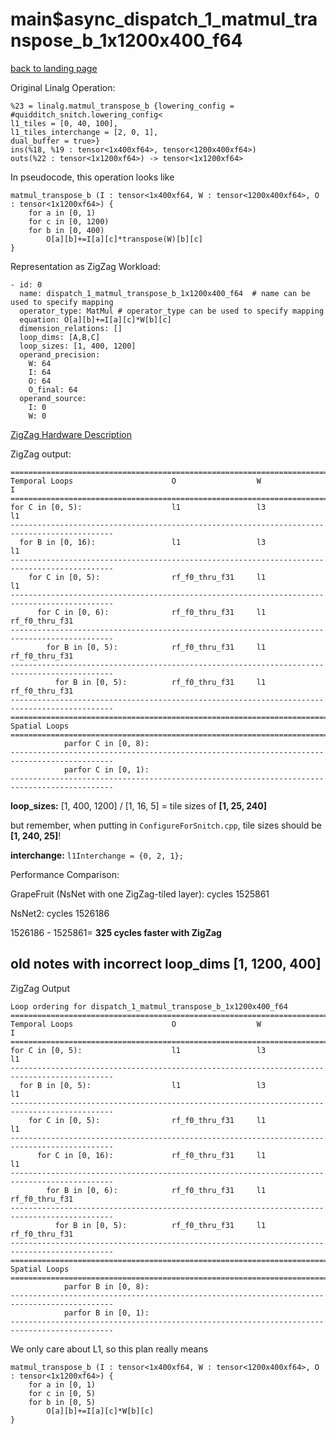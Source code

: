 # main$async_dispatch_1_matmul_transpose_b_1x1200x400_f64

[back to landing page](zigzag-tiled-nsnet/README.md)

Original Linalg Operation:

```
%23 = linalg.matmul_transpose_b {lowering_config = #quidditch_snitch.lowering_config<
l1_tiles = [0, 40, 100], 
l1_tiles_interchange = [2, 0, 1], 
dual_buffer = true>}
ins(%18, %19 : tensor<1x400xf64>, tensor<1200x400xf64>) 
outs(%22 : tensor<1x1200xf64>) -> tensor<1x1200xf64>
```

In pseudocode, this operation looks like

```
matmul_transpose_b (I : tensor<1x400xf64, W : tensor<1200x400xf64>, O : tensor<1x1200xf64>) {
    for a in [0, 1)
    for c in [0, 1200)
    for b in [0, 400)
        O[a][b]+=I[a][c]*transpose(W)[b][c]
}
```

Representation as ZigZag Workload:

```
- id: 0 
  name: dispatch_1_matmul_transpose_b_1x1200x400_f64  # name can be used to specify mapping
  operator_type: MatMul # operator_type can be used to specify mapping
  equation: O[a][b]+=I[a][c]*W[b][c]
  dimension_relations: []
  loop_dims: [A,B,C]
  loop_sizes: [1, 400, 1200] 
  operand_precision:
    W: 64
    I: 64
    O: 64
    O_final: 64
  operand_source:
    I: 0
    W: 0
```

[ZigZag Hardware Description](https://github.com/EmilySillars/zigzag/blob/manual-examples/zigzag/inputs/hardware/snitch-cluster-only-floats-no-ssrs.yaml)

ZigZag output:

```
=============================================================================================
Temporal Loops                      O                  W                  I                  
=============================================================================================
for C in [0, 5):                    l1                 l3                 l1                 
---------------------------------------------------------------------------------------------
  for B in [0, 16):                 l1                 l3                 l1                 
---------------------------------------------------------------------------------------------
    for C in [0, 5):                rf_f0_thru_f31     l1                 l1                 
---------------------------------------------------------------------------------------------
      for C in [0, 6):              rf_f0_thru_f31     l1                 rf_f0_thru_f31     
---------------------------------------------------------------------------------------------
        for B in [0, 5):            rf_f0_thru_f31     l1                 rf_f0_thru_f31     
---------------------------------------------------------------------------------------------
          for B in [0, 5):          rf_f0_thru_f31     l1                 rf_f0_thru_f31     
---------------------------------------------------------------------------------------------
=============================================================================================
Spatial Loops                                                                                
=============================================================================================
            parfor C in [0, 8):                                                              
---------------------------------------------------------------------------------------------
            parfor C in [0, 1):                                                              
---------------------------------------------------------------------------------------------
```

**loop_sizes:** [1, 400, 1200]  /  [1,  16, 5] = tile sizes of  **[1, 25, 240]**

but remember, when putting in `ConfigureForSnitch.cpp`, tile sizes should be **[1, 240, 25]**!

**interchange:** `l1Interchange = {0, 2, 1};`

Performance Comparison:

GrapeFruit (NsNet with one ZigZag-tiled layer): cycles 1525861

NsNet2: cycles 1526186

1526186 - 1525861= **325 cycles faster with ZigZag**

## old notes with incorrect loop_dims [1, 1200, 400] 

ZigZag Output

```
Loop ordering for dispatch_1_matmul_transpose_b_1x1200x400_f64
=============================================================================================
Temporal Loops                      O                  W                  I                  
=============================================================================================
for C in [0, 5):                    l1                 l3                 l1                 
---------------------------------------------------------------------------------------------
  for B in [0, 5):                  l1                 l3                 l1                 
---------------------------------------------------------------------------------------------
    for C in [0, 5):                rf_f0_thru_f31     l1                 l1                 
---------------------------------------------------------------------------------------------
      for C in [0, 16):             rf_f0_thru_f31     l1                 l1                 
---------------------------------------------------------------------------------------------
        for B in [0, 6):            rf_f0_thru_f31     l1                 rf_f0_thru_f31     
---------------------------------------------------------------------------------------------
          for B in [0, 5):          rf_f0_thru_f31     l1                 rf_f0_thru_f31     
---------------------------------------------------------------------------------------------
=============================================================================================
Spatial Loops                                                                                
=============================================================================================
            parfor B in [0, 8):                                                              
---------------------------------------------------------------------------------------------
            parfor B in [0, 1):                                                              
---------------------------------------------------------------------------------------------
```

We only care about L1, so this plan really means

```
matmul_transpose_b (I : tensor<1x400xf64, W : tensor<1200x400xf64>, O : tensor<1x1200xf64>) {
    for a in [0, 1)
    for c in [0, 5)
    for b in [0, 5)
        O[a][b]+=I[a][c]*W[b][c]
}
```

